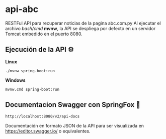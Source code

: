 # api-abc
RESTFul API para recuperar noticias de la pagina abc.com.py
Al ejecutar el archivo *bash/cmd* **mvnw**, la API se despliega por defecto en un servidor Tomcat embedido en el puerto 8080.



## Ejecución de la API  ⚙️

**Linux**
```
./mvnw spring-boot:run
```
 
 **Windows**
 ```
mvnw.cmd spring-boot:run
```
## Documentacion Swagger con SpringFox 📄
 ```
http://localhost:8080/v2/api-docs
```
Documentación en formato JSON de la API para ser visualizada en https://editor.swagger.io/ o equivalentes.
